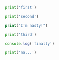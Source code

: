 ```python
print('first')
```

```python
print('second')
```

```php
print("I'm nasty!")
```

```python
print('third')
```

```js
console.log('finally')
```

```python
print('na...')
```
